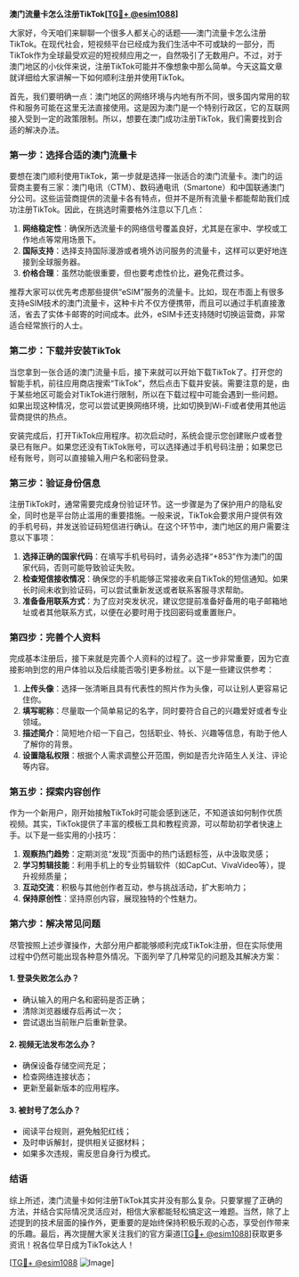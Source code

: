 **澳门流量卡怎么注册TikTok[[TG💪+ @esim1088](https://t.me/s/esim1088)]**

大家好，今天咱们来聊聊一个很多人都关心的话题——澳门流量卡怎么注册TikTok。在现代社会，短视频平台已经成为我们生活中不可或缺的一部分，而TikTok作为全球最受欢迎的短视频应用之一，自然吸引了无数用户。不过，对于澳门地区的小伙伴来说，注册TikTok可能并不像想象中那么简单。今天这篇文章就详细给大家讲解一下如何顺利注册并使用TikTok。

首先，我们要明确一点：澳门地区的网络环境与内地有所不同，很多国内常用的软件和服务可能在这里无法直接使用。这是因为澳门是一个特别行政区，它的互联网接入受到一定的政策限制。所以，想要在澳门成功注册TikTok，我们需要找到合适的解决办法。

### **第一步：选择合适的澳门流量卡**

要想在澳门顺利使用TikTok，第一步就是选择一张适合的澳门流量卡。澳门的运营商主要有三家：澳门电讯（CTM）、数码通电讯（Smartone）和中国联通澳门分公司。这些运营商提供的流量卡各有特点，但并不是所有流量卡都能帮助我们成功注册TikTok。因此，在挑选时需要格外注意以下几点：

1. **网络稳定性**：确保所选流量卡的网络信号覆盖良好，尤其是在家中、学校或工作地点等常用场景下。
2. **国际支持**：选择支持国际漫游或者境外访问服务的流量卡，这样可以更好地连接到全球服务器。
3. **价格合理**：虽然功能很重要，但也要考虑性价比，避免花费过多。

推荐大家可以优先考虑那些提供“eSIM”服务的流量卡。比如，现在市面上有很多支持eSIM技术的澳门流量卡，这种卡片不仅方便携带，而且可以通过手机直接激活，省去了实体卡邮寄的时间成本。此外，eSIM卡还支持随时切换运营商，非常适合经常旅行的人士。

### **第二步：下载并安装TikTok**

当您拿到一张合适的澳门流量卡后，接下来就可以开始下载TikTok了。打开您的智能手机，前往应用商店搜索“TikTok”，然后点击下载并安装。需要注意的是，由于某些地区可能会对TikTok进行限制，所以在下载过程中可能会遇到一些问题。如果出现这种情况，您可以尝试更换网络环境，比如切换到Wi-Fi或者使用其他运营商提供的热点。

安装完成后，打开TikTok应用程序。初次启动时，系统会提示您创建账户或者登录已有账户。如果您还没有TikTok账号，可以选择通过手机号码注册；如果您已经有账号，则可以直接输入用户名和密码登录。

### **第三步：验证身份信息**

注册TikTok时，通常需要完成身份验证环节。这一步骤是为了保护用户的隐私安全，同时也是平台防止滥用的重要措施。一般来说，TikTok会要求用户提供有效的手机号码，并发送验证码短信进行确认。在这个环节中，澳门地区的用户需要注意以下事项：

1. **选择正确的国家代码**：在填写手机号码时，请务必选择“+853”作为澳门的国家代码，否则可能导致验证失败。
2. **检查短信接收情况**：确保您的手机能够正常接收来自TikTok的短信通知。如果长时间未收到验证码，可以尝试重新发送或者联系客服寻求帮助。
3. **准备备用联系方式**：为了应对突发状况，建议您提前准备好备用的电子邮箱地址或者其他联系方式，以便在必要时用于找回密码或重置账户。

### **第四步：完善个人资料**

完成基本注册后，接下来就是完善个人资料的过程了。这一步非常重要，因为它直接影响到您的用户体验以及后续能否吸引更多粉丝。以下是一些建议供参考：

1. **上传头像**：选择一张清晰且具有代表性的照片作为头像，可以让别人更容易记住你。
2. **填写昵称**：尽量取一个简单易记的名字，同时要符合自己的兴趣爱好或者专业领域。
3. **描述简介**：简短地介绍一下自己，包括职业、特长、兴趣等信息，有助于他人了解你的背景。
4. **设置隐私权限**：根据个人需求调整公开范围，例如是否允许陌生人关注、评论等内容。

### **第五步：探索内容创作**

作为一个新用户，刚开始接触TikTok时可能会感到迷茫，不知道该如何制作优质视频。其实，TikTok提供了丰富的模板工具和教程资源，可以帮助初学者快速上手。以下是一些实用的小技巧：

1. **观察热门趋势**：定期浏览“发现”页面中的热门话题标签，从中汲取灵感；
2. **学习剪辑技能**：利用手机上的专业剪辑软件（如CapCut、VivaVideo等），提升视频质量；
3. **互动交流**：积极与其他创作者互动，参与挑战活动，扩大影响力；
4. **保持原创性**：坚持原创内容，展现独特的个性魅力。

### **第六步：解决常见问题**

尽管按照上述步骤操作，大部分用户都能够顺利完成TikTok注册，但在实际使用过程中仍然可能出现各种意外情况。下面列举了几种常见的问题及其解决方案：

#### 1. 登录失败怎么办？
- 确认输入的用户名和密码是否正确；
- 清除浏览器缓存后再试一次；
- 尝试退出当前账户后重新登录。

#### 2. 视频无法发布怎么办？
- 确保设备存储空间充足；
- 检查网络连接状态；
- 更新至最新版本的应用程序。

#### 3. 被封号了怎么办？
- 阅读平台规则，避免触犯红线；
- 及时申诉解封，提供相关证据材料；
- 如果多次违规，需反思自身行为模式。

### **结语**

综上所述，澳门流量卡如何注册TikTok其实并没有那么复杂。只要掌握了正确的方法，并结合实际情况灵活应对，相信大家都能轻松搞定这一难题。当然，除了上述提到的技术层面的操作外，更重要的是始终保持积极乐观的心态，享受创作带来的乐趣。最后，再次提醒大家关注我们的官方渠道[[TG💪+ @esim1088](https://t.me/s/esim1088)]获取更多资讯！祝各位早日成为TikTok达人！

[[TG💪+ @esim1088](https://t.me/s/esim1088) ![Image](https://i.postimg.cc/4NQfJmqS/Snipaste-2025-05-13-00-14-12.png)]